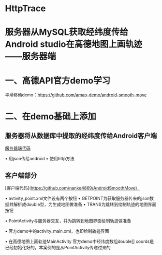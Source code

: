 # HttpTrace
# 服务器从MySQL获取经纬度传给Android studio在高德地图上画轨迹——服务器端

# 一、高德API官方demo学习
平滑移动demo：https://github.com/amap-demo/android-smooth-move

# 二、在demo基础上添加
## 服务器将从数据库中提取的经纬度传给Android客户端
[服务器端代码](https://github.com/nanke4869/HttpTrace)
   
• 用json传给android
• 使用http方法

## 客户端部分
[客户端代码](https://github.com/nanke4869/AndroidSmoothMove）


• avtivity_point.xml文件设有两个按钮
  • GETPOINT为获取服务器传来的json数据并解析成double型，为生成地图做准备
  • TRANS为跳转到绘制轨迹的地图界面按钮
  
• PointActivity与服务器交互，并为跳转到地图界面绘制轨迹做准备

• 官方demo中的activity_main.xml，也即绘制轨迹界面

• 在高德地图上画轨迹MainActivity
  官方demo中经纬度数组double[] coords是已经初始化好的，本案例的是从PointActivity传递过来的
